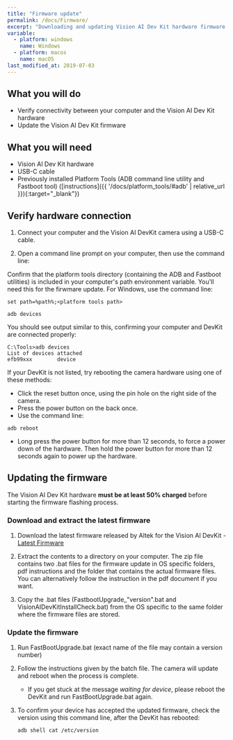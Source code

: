 ```yaml
---
title: "Firmware update"
permalink: /docs/Firmware/
excerpt: "Downloading and updating Vision AI Dev Kit hardware firmware."
variable:
  - platform: windows
    name: Windows
  - platform: macos
    name: macOS
last_modified_at: 2019-07-03
---
```


## What you will do

* Verify connectivity between your computer and the Vision AI Dev Kit hardware
* Update the Vision AI Dev Kit firmware

## What you will need

* Vision AI Dev Kit hardware
* USB-C cable
* Previously installed Platform Tools (ADB command line utility and Fastboot tool) ([instructions]({{ '/docs/platform_tools/#adb' | relative_url }}){:target="_blank"})

## Verify hardware connection

1. Connect your computer and the Vision AI DevKit camera using a USB-C cable.

2. Open a command line prompt on your computer, then use the command line:

Confirm that the platform tools directory (containing the ADB and Fastboot utilities) is included in your computer's path environment variable. You'll need this for the firwmare update. For Windows, use the command line:

```terminal
set path=%path%;<platform tools path>
```

```terminal
adb devices
```

You should see output similar to this, confirming your computer and DevKit are connected properly:  

```terminal
C:\Tools>adb devices
List of devices attached  
efb99xxx        device
```  

If your DevKit is not listed, try rebooting the camera hardware using one of these methods:

* Click the reset button once, using the pin hole on the right side of the camera.
* Press the power button on the back once.
* Use the command line:

```terminal
adb reboot
```

* Long press the power button for more than 12 seconds, to force a power down of the hardware. Then hold the power button for more than 12 seconds again to power up the hardware.

## Updating the firmware

The Vision AI Dev Kit hardware **must be at least 50% charged** before starting the firmware flashing process. 

### Download and extract the latest firmware

1. Download the latest firmware released by Altek for the Vision AI DevKit - [Latest Firmware](https://store.altek.com.tw/qualcomm/downloads/Azure-IoT-Starter-Kit)

2. Extract the contents to a directory on your computer. The zip file contains two .bat files for the firmware update in OS specific folders, pdf instructions and the folder that contains the actual firmware files. You can alternatively follow the instruction in the pdf document if you want.

3. Copy the .bat files (FastbootUpgrade_"version".bat and VisionAIDevKitInstallCheck.bat) from the OS specific to the same folder where the firmware files are stored.

### Update the firmware

1. Run FastBootUpgrade.bat (exact name of the file may contain a version number)

2. Follow the instructions given by the batch file. The camera will update and reboot when the process is complete.
    * If you get stuck at the message *waiting for device*, please reboot the DevKit and run FastBootUpgrade.bat again.

3. To confirm your device has accepted the updated firmware, check the version using this command line, after the DevKit has rebooted:

    ```terminal
    adb shell cat /etc/version
    ```
